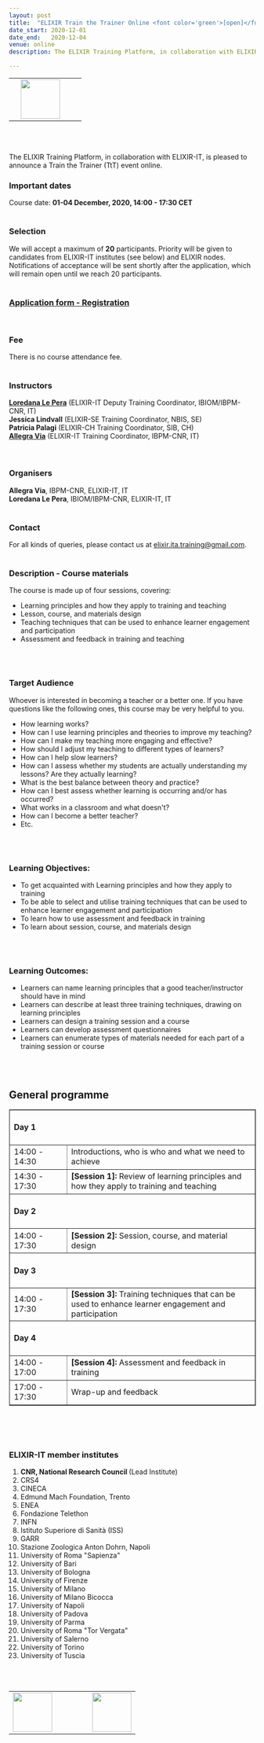 ```yaml
---
layout: post
title:  "ELIXIR Train the Trainer Online <font color='green'>[open]</font>"
date_start: 2020-12-01
date_end:   2020-12-04
venue: online
description: The ELIXIR Training Platform, in collaboration with ELIXIR-IT, is pleased to announce a Train the Trainer (TtT) event online. This course is meant to offer guidance, ideas and tips for training/teaching design, development and delivery based on research-driven educational principles. Examples and discussions will also focus on the challenges presented by academic teaching.

---
```



<table border="0">
  <tr>
  <td></td>
 <td><a href="http://elixir-italy.org"><img src="../../../img/logo_iib.png" height="80"></a></td>
 <td width="20"></td>
  </tr>
</table>
<br>
<br>

The ELIXIR Training Platform, in collaboration with ELIXIR-IT, is pleased to announce a Train the Trainer (TtT) event online.
<br>

### Important dates
Course date: <b>01-04 December, 2020, 14:00 - 17:30 CET</b>
<br>
<br>

### Selection
We will accept a maximum of **20** participants. Priority will be given to candidates from ELIXIR-IT institutes (see below) and ELIXIR nodes. Notifications of acceptance will be sent shortly after the application, which will remain open until we reach 20 participants.
<br>
<br>

### [Application form - Registration](https://forms.gle/jVuj7NDLnkjDKEUo8)
<br>

### Fee
There is no course attendance fee. 
<br>
<br>

### Instructors
[**Loredana Le Pera**](../../../instructors/loredana_lepera.html) (ELIXIR-IT Deputy Training Coordinator, IBIOM/IBPM-CNR, IT)<br>
**Jessica Lindvall** (ELIXIR-SE Training Coordinator, NBIS, SE)<br>
**Patricia Palagi** (ELIXIR-CH Training Coordinator, SIB, CH)<br>
[**Allegra Via**](../../../instructors/allegra_via.html) (ELIXIR-IT Training Coordinator, IBPM-CNR, IT)<br>
<br>
<br>

### Organisers
**Allegra Via**, IBPM-CNR, ELIXIR-IT, IT<br>
**Loredana Le Pera**, IBIOM/IBPM-CNR, ELIXIR-IT, IT 
<br>
<br>

### Contact
For all kinds of queries, please contact us at <elixir.ita.training@gmail.com>. 
<br>
<br>

### Description - Course materials
The course is made up of four sessions, covering:
* Learning principles and how they apply to training and teaching
* Lesson, course, and materials design
* Teaching techniques that can be used to enhance learner engagement and participation
* Assessment and feedback in training and teaching
<br>
<br>

### Target Audience
Whoever is interested in becoming a teacher or a better one.
If you have questions like the following ones, this course may be very helpful to you.

* How learning works?
* How can I use learning principles and theories to improve my teaching?
* How can I make my teaching more engaging and effective?
* How should I adjust my teaching to different types of learners?
* How can I help slow learners?
* How can I assess whether my students are actually understanding my lessons? Are they actually learning?
* What is the best balance between theory and practice?
* How can I best assess whether learning is occurring and/or has occurred?
* What works in a classroom and what doesn't?
* How can I become a better teacher?
* Etc.
<br>
<br>

### Learning Objectives:  
 * To get acquainted with Learning principles and how they apply to training
 * To be able to select and utilise training techniques that can be used to enhance learner engagement and participation
 * To learn how to use assessment and feedback in training
 * To learn about session, course, and materials design
<br>
<br>

### Learning Outcomes:
 * Learners can name learning principles that a good teacher/instructor should have in mind
 * Learners can describe at least three training techniques, drawing on learning principles
 * Learners can design a training session and a course
 * Learners can develop assessment questionnaires
 * Learners can enumerate types of materials needed for each part of a training session or course
<br>
<br>

## General programme

<table border="1">
<tr>
  <td colspan="2"><h4><b>Day 1</b></h4></td>
</tr>
<tr>
   <td height="50" width="100">14:00 - 14:30</td>
   <td height="50">Introductions, who is who and what we need to achieve</td>
</tr>
<tr>
   <td height="50" width="100">14:30 - 17:30</td>
   <td height="50"><b>[Session 1]: </b>Review of learning principles and how they apply to training and teaching</td>
</tr>

<tr>
  <td colspan="2"><h4><b>Day 2</b></h4></td>
</tr>
<tr>
 <td height="50" width="100">14:00 - 17:30</td>
 <td height="50"><b>[Session 2]: </b>Session, course, and material design</td>
</tr>

<tr>
  <td colspan="2"><h4><b>Day 3</b></h4></td>
</tr>
<tr>
   <td height="50" width="100">14:00 - 17:30</td>
   <td height="50"><b>[Session 3]: </b>Training techniques that can be used to enhance learner engagement and participation</td>
</tr>
<tr>
  <td colspan="2"><h4><b>Day 4</b></h4></td>
</tr>
<tr>
 <td height="50" width="100">14:00 - 17:00</td>
 <td height="50"><b>[Session 4]: </b>Assessment and feedback in training</td>
</tr>
<tr>
 <td height="50" width="100">17:00 - 17:30</td>
 <td height="50">Wrap-up and feedback</td>
</tr>
</table>
<br>
<br>
<br>

<h3>ELIXIR-IT member institutes</h3>
<ol>
   <li> <b>CNR, National Research Council </b> (Lead Institute)</li>
   <li> CRS4</li>
   <li> CINECA</li>
   <li> Edmund Mach Foundation, Trento</li>
   <li> ENEA</li>
   <li> Fondazione Telethon</li> 
   <li> INFN</li>
   <li> Istituto Superiore di Sanità (ISS)</li> 
   <li> GARR</li>
   <li> Stazione Zoologica Anton Dohrn, Napoli</li>
   <li> University of Roma "Sapienza"</li>
   <li> University of Bari</li>
   <li> University of Bologna</li>
   <li> University of Firenze</li>
   <li> University of Milano</li>
   <li> University of Milano Bicocca</li>
   <li> University of Napoli</li>
   <li> University of Padova</li>
   <li> University of Parma</li>
   <li> University of Roma "Tor Vergata"</li>
   <li> University of Salerno</li>
   <li> University of Torino</li>
   <li> University of Tuscia </li>
</ol>
<br>
<br>
<table border="0" >
  <tr>
    <td><a href="https://www.elixir-europe.org"><img src="../../../img/Logo_ELIXIR_white_background.png" height="80"></a></td>
    <td width=50></td>
    <td><a href="https://www.elixir-europe.org"><img src="../../../img/Logo_CNR_Italy.png" height="80"></a></td>
  </tr>
</table>